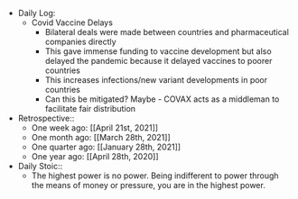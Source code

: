 - Daily Log:
    - Covid Vaccine Delays
        - Bilateral deals were made between countries and pharmaceutical companies directly
        - This gave immense funding to vaccine development but also delayed the pandemic because it delayed vaccines to poorer countries
        - This increases infections/new variant developments in poor countries
        - Can this be mitigated? Maybe - COVAX acts as a middleman to facilitate fair distribution
- Retrospective::
    - One week ago: [[April 21st, 2021]]
    - One month ago: [[March 28th, 2021]]
    - One quarter ago: [[January 28th, 2021]]
    - One year ago: [[April 28th, 2020]]
- Daily Stoic::
    - The highest power is no power. Being indifferent to power through the means of money or pressure, you are in the highest power.
